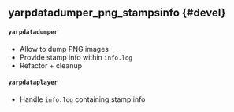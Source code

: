 yarpdatadumper_png_stampsinfo {#devel}
-----------------------------

#### `yarpdatadumper`
* Allow to dump PNG images
* Provide stamp info within `info.log`
* Refactor + cleanup

#### `yarpdataplayer`
* Handle `info.log` containing stamp info
